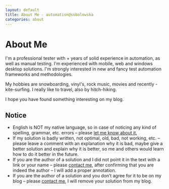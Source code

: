 ```yaml
---
layout: default
title: About Me - automation@sobolewska
categories: about
---
```


<div class="post">
	<h1 class="pageTitle">About Me</h1>
	<p class="intro">I'm a professional tester with <script type="text/javascript">document.write(new Date().getFullYear() - 2010);</script>+ years of solid experience in automation, as well as manual testing. I'm experienced with mobile, web and windows desktop solutions. I'm strongly interested in new and fancy test automation frameworks and methodologies.</p>
	<p>My hobbies are snowboarding, vinyl's, rock music, movies and recently - kite-surfing. I really like to travel, also by hitch-hiking.</p>
	<p>I hope you have found something interesting on my blog.</p>
	<a name="notice"></a><h2>Notice</h2>
	<ul>
	<li>English is NOT my native language, so in case of noticing any kind of spelling, grammar, etc. errors – please <a href="/contact.html">let me know about it.</a></li>
	<li>If my solution is badly written, not optimal, old, bad, not working, etc. – please leave a comment with an explanation why it is bad, maybe give a better solution and explain why it is better, so me and others would learn how to do it better in the future.</li>
	<li>If you are the author of a solution and I did not point it in the text with a link or your name – please <a href="/contact.html">contact me</a>, after confirming that you are indeed the author – I will add a proper annotation.</li>
	<li>If you are the author of a solution and you don’t agree for it to be on my blog – please <a href="/contact.html">contact me</a>, I will remove your solution from my blog.</li>
	</ul>
</div>
